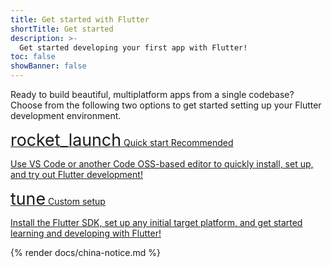 ```yaml
---
title: Get started with Flutter
shortTitle: Get started
description: >-
  Get started developing your first app with Flutter!
toc: false
showBanner: false
---
```


Ready to build beautiful, multiplatform apps from a single codebase?
Choose from the following two options to get started setting up
your Flutter development environment.

<div class="card-grid very-wide">
  <a class="card filled-card outlined-card" href="/get-started/quick">
    <div class="card-header">
      <span class="card-title">
        <span class="material-symbols ms-filled" aria-hidden="true" style="font-size: 1.675rem;">rocket_launch</span>
        <span>Quick start</span>
      </span>
      <span class="card-subtitle" style="margin-top: 0.1rem;">Recommended</span>
    </div>
    <div class="card-content">
      <p>Use VS Code or another Code OSS-based editor to quickly
        install, set up, and try out Flutter development!</p>
    </div>
  </a>
  <a class="card outlined-card" href="/get-started/custom">
    <div class="card-header">
      <span class="card-title">
        <span class="material-symbols ms-filled" aria-hidden="true" style="font-size: 1.675rem;">tune</span>
        <span>Custom setup</span>
      </span>
    </div>
    <div class="card-content">
      <p>Install the Flutter SDK, set up any initial target platform, and
        get started learning and developing with Flutter!</p>
    </div>
  </a>
</div>

{% render docs/china-notice.md %}
